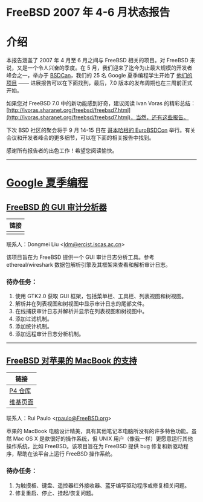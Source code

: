 # FreeBSD 2007 年 4-6 月状态报告

# 介绍

本报告涵盖了 2007 年 4 月至 6 月之间与 FreeBSD 相关的项目。对 FreeBSD 来说，又是一个令人兴奋的季度。在 5 月，我们迎来了迄今为止最大规模的开发者峰会之一，举办于 [BSDCan](http://www.bsdcan.org/2007/)，我们的 25 名 Google 夏季编程学生开始了 [他们的项目](http://www.freebsd.org/projects/summerofcode-2007.html) —— 进展报告可以在下面找到，最后，7.0 版本的发布周期也在三周前正式开始。

如果您对 FreeBSD 7.0 中的新功能感到好奇，建议阅读 Ivan Voras 的精彩总结：[http://ivoras.sharanet.org/freebsd/freebsd7.html](http://ivoras.sharanet.org/freebsd/freebsd7.html)，当然，还有这些报告。

下次 BSD 社区的聚会将于 9 月 14-15 日在 [哥本哈根的 EuroBSDCon](http://2007.eurobsdcon.org/) 举行。有关会议和开发者峰会的更多细节，可以在下面的相关报告中找到。

感谢所有报告者的出色工作！希望您阅读愉快。

---

# [Google 夏季编程](https://www.freebsd.org/status/report-2007-04-2007-06.html#Google-summer-of-code)

## [FreeBSD 的 GUI 审计分析器](https://www.freebsd.org/status/report-2007-04-2007-06.html#A-GUI-audit-analyzer-for-FreeBSD)

| 链接 |
| ------- |
|       |

联系人：Dongmei Liu \<[ldm@ercist.iscas.ac.cn](mailto:ldm@ercist.iscas.ac.cn)\>

该项目旨在为 FreeBSD 提供一个 GUI 审计日志分析工具。参考 ethereal/wireshark 数据包解析引擎及其框架来查看和解析审计日志。

### 待办任务：

1. 使用 GTK2.0 获取 GUI 框架，包括菜单栏、工具栏、列表视图和树视图。
2. 解析并在列表视图和树视图中显示审计日志的尾部文件。
3. 在线捕获审计日志并解析并显示在列表视图和树视图中。
4. 添加过滤机制。
5. 添加统计机制。
6. 添加远程审计日志分析机制。

---

## [FreeBSD 对苹果的 MacBook 的支持](https://www.freebsd.org/status/report-2007-04-2007-06.html#Apple's-MacBook-on-FreeBSD)

| 链接 |
| ------- |
| [P4 仓库](http://repoman.freebsd.org/depotTreeBrowser.cgi?FSPC=//depot/projects/soc2007/rpaulo%2dmacbook/ "http://repoman.freebsd.org/depotTreeBrowser.cgi?FSPC=//depot/projects/soc2007/rpaulo%2dmacbook/")      |
| [维基页面](http://wiki.freebsd.org/AppleMacbook "http://wiki.freebsd.org/AppleMacbook")      |

联系人：Rui Paulo \<[rpaulo@FreeBSD.org](mailto:rpaulo@FreeBSD.org)\>

苹果的 MacBook 电脑设计精美，具有其他笔记本电脑所没有的许多特色功能。虽然 Mac OS X 是款很好的操作系统，但 UNIX 用户（像我一样）更愿意运行其他操作系统，比如 FreeBSD。该项目旨在为 FreeBSD 提供 bug 修复和新驱动程序，帮助在该平台上运行 FreeBSD 操作系统。

### 待办任务：

1. 为触摸板、键盘、遥控器红外接收器、蓝牙编写驱动程序或修复相关问题。
2. 修复重启、停止、挂起/恢复问题。

